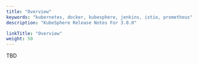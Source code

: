 ```yaml
---
title: "Overview"
keywords: "kubernetes, docker, kubesphere, jenkins, istio, prometheus"
description: "KubeSphere Release Notes For 3.0.0"

linkTitle: "Overview"
weight: 50
---
```


TBD
